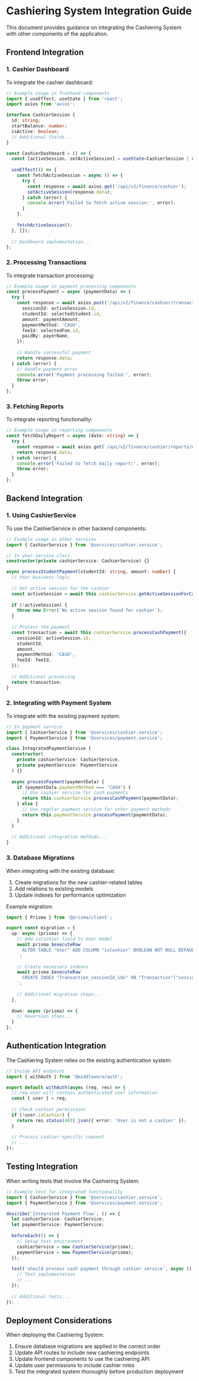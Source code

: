 # Cashiering System Integration Guide

This document provides guidance on integrating the Cashiering System with other components of the application.

## Frontend Integration

### 1. Cashier Dashboard

To integrate the cashier dashboard:

```typescript
// Example usage in frontend components
import { useEffect, useState } from 'react';
import axios from 'axios';

interface CashierSession {
  id: string;
  startBalance: number;
  isActive: boolean;
  // Additional fields...
}

const CashierDashboard = () => {
  const [activeSession, setActiveSession] = useState<CashierSession | null>(null);
  
  useEffect(() => {
    const fetchActiveSession = async () => {
      try {
        const response = await axios.get('/api/v2/finance/cashier');
        setActiveSession(response.data);
      } catch (error) {
        console.error('Failed to fetch active session:', error);
      }
    };
    
    fetchActiveSession();
  }, []);
  
  // Dashboard implementation...
};
```

### 2. Processing Transactions

To integrate transaction processing:

```typescript
// Example usage in payment processing components
const processPayment = async (paymentData) => {
  try {
    const response = await axios.post('/api/v2/finance/cashier/transactions', {
      sessionId: activeSession.id,
      studentId: selectedStudent.id,
      amount: paymentAmount,
      paymentMethod: 'CASH',
      feeId: selectedFee.id,
      paidBy: payerName,
    });
    
    // Handle successful payment
    return response.data;
  } catch (error) {
    // Handle payment error
    console.error('Payment processing failed:', error);
    throw error;
  }
};
```

### 3. Fetching Reports

To integrate reporting functionality:

```typescript
// Example usage in reporting components
const fetchDailyReport = async (date: string) => {
  try {
    const response = await axios.get(`/api/v2/finance/cashier/reports/daily?date=${date}`);
    return response.data;
  } catch (error) {
    console.error('Failed to fetch daily report:', error);
    throw error;
  }
};
```

## Backend Integration

### 1. Using CashierService

To use the CashierService in other backend components:

```typescript
// Example usage in other services
import { CashierService } from '@services/cashier.service';

// In your service class
constructor(private cashierService: CashierService) {}

async processStudentPayment(studentId: string, amount: number) {
  // Your business logic
  
  // Get active session for the cashier
  const activeSession = await this.cashierService.getActiveSessionForCashier(cashierId);
  
  if (!activeSession) {
    throw new Error('No active session found for cashier');
  }
  
  // Process the payment
  const transaction = await this.cashierService.processCashPayment({
    sessionId: activeSession.id,
    studentId,
    amount,
    paymentMethod: 'CASH',
    feeId: feeId,
  });
  
  // Additional processing
  return transaction;
}
```

### 2. Integrating with Payment System

To integrate with the existing payment system:

```typescript
// In payment service
import { CashierService } from '@services/cashier.service';
import { PaymentService } from '@services/payment.service';

class IntegratedPaymentService {
  constructor(
    private cashierService: CashierService,
    private paymentService: PaymentService
  ) {}
  
  async processPayment(paymentData) {
    if (paymentData.paymentMethod === 'CASH') {
      // Use cashier service for cash payments
      return this.cashierService.processCashPayment(paymentData);
    } else {
      // Use regular payment service for other payment methods
      return this.paymentService.processPayment(paymentData);
    }
  }
  
  // Additional integration methods...
}
```

### 3. Database Migrations

When integrating with the existing database:

1. Create migrations for the new cashier-related tables
2. Add relations to existing models
3. Update indexes for performance optimization

Example migration:

```typescript
import { Prisma } from '@prisma/client';

export const migration = {
  up: async (prisma) => {
    // Add isCashier field to User model
    await prisma.$executeRaw`
      ALTER TABLE "User" ADD COLUMN "isCashier" BOOLEAN NOT NULL DEFAULT false;
    `;
    
    // Create necessary indexes
    await prisma.$executeRaw`
      CREATE INDEX "Transaction_sessionId_idx" ON "Transaction"("sessionId");
    `;
    
    // Additional migration steps...
  },
  
  down: async (prisma) => {
    // Reversion steps...
  }
};
```

## Authentication Integration

The Cashiering System relies on the existing authentication system:

```typescript
// Inside API endpoint
import { withAuth } from '@middleware/auth';

export default withAuth(async (req, res) => {
  // req.user will contain authenticated user information
  const { user } = req;
  
  // Check cashier permissions
  if (!user.isCashier) {
    return res.status(403).json({ error: 'User is not a cashier' });
  }
  
  // Process cashier-specific request
  // ...
});
```

## Testing Integration

When writing tests that involve the Cashiering System:

```typescript
// Example test for integrated functionality
import { CashierService } from '@services/cashier.service';
import { PaymentService } from '@services/payment.service';

describe('Integrated Payment Flow', () => {
  let cashierService: CashierService;
  let paymentService: PaymentService;
  
  beforeEach(() => {
    // Setup test environment
    cashierService = new CashierService(prisma);
    paymentService = new PaymentService(prisma);
  });
  
  test('should process cash payment through cashier service', async () => {
    // Test implementation
    // ...
  });
  
  // Additional tests...
});
```

## Deployment Considerations

When deploying the Cashiering System:

1. Ensure database migrations are applied in the correct order
2. Update API routes to include new cashiering endpoints
3. Update frontend components to use the cashiering API
4. Update user permissions to include cashier roles
5. Test the integrated system thoroughly before production deployment 
